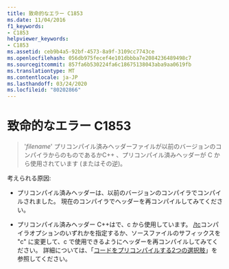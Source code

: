 ```yaml
---
title: 致命的なエラー C1853
ms.date: 11/04/2016
f1_keywords:
- C1853
helpviewer_keywords:
- C1853
ms.assetid: ceb9b4a5-92bf-4573-8a9f-3109cc7743ce
ms.openlocfilehash: 056db975fecef4e101dbbba7e2084236489498c7
ms.sourcegitcommit: 857fa6b530224fa6c18675138043aba9aa0619fb
ms.translationtype: MT
ms.contentlocale: ja-JP
ms.lasthandoff: 03/24/2020
ms.locfileid: "80202866"
---
```

# <a name="fatal-error-c1853"></a>致命的なエラー C1853

> '*filename*' プリコンパイル済みヘッダーファイルが以前のバージョンのコンパイラからのものであるかC++ 、プリコンパイル済みヘッダーが C から使用されています (またはその逆)。

考えられる原因:

- プリコンパイル済みヘッダーは、以前のバージョンのコンパイラでコンパイルされました。 現在のコンパイラでヘッダーを再コンパイルしてみてください。

- プリコンパイル済みヘッダー C++はで、c から使用しています。 [/tc](../../build/reference/tc-tp-tc-tp-specify-source-file-type.md)コンパイラオプションのいずれかを指定するか、ソースファイルのサフィックスを "c" に変更して、c で使用できるようにヘッダーを再コンパイルしてみてください。 詳細については、「[コードをプリコンパイルする2つの選択肢](../../build/creating-precompiled-header-files.md#two-choices-for-precompiling-code)」を参照してください。
